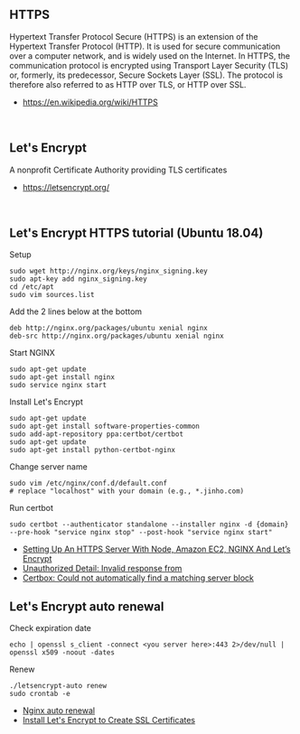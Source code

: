 ## HTTPS
Hypertext Transfer Protocol Secure (HTTPS) is an extension of the Hypertext Transfer Protocol (HTTP). It is used for secure communication over a computer network, and is widely used on the Internet. In HTTPS, the communication protocol is encrypted using Transport Layer Security (TLS) or, formerly, its predecessor, Secure Sockets Layer (SSL). The protocol is therefore also referred to as HTTP over TLS, or HTTP over SSL.

- https://en.wikipedia.org/wiki/HTTPS

<br />

## Let's Encrypt
A nonprofit Certificate Authority providing TLS certificates

- https://letsencrypt.org/

<br />

## Let's Encrypt HTTPS tutorial (Ubuntu 18.04)
Setup
```
sudo wget http://nginx.org/keys/nginx_signing.key
sudo apt-key add nginx_signing.key
cd /etc/apt
sudo vim sources.list
```

Add the 2 lines below at the bottom
```
deb http://nginx.org/packages/ubuntu xenial nginx
deb-src http://nginx.org/packages/ubuntu xenial nginx
```

Start NGINX
```
sudo apt-get update
sudo apt-get install nginx
sudo service nginx start
```

Install Let's Encrypt
```
sudo apt-get update
sudo apt-get install software-properties-common
sudo add-apt-repository ppa:certbot/certbot
sudo apt-get update
sudo apt-get install python-certbot-nginx
```

Change server name
```
sudo vim /etc/nginx/conf.d/default.conf
# replace "localhost" with your domain (e.g., *.jinho.com)
```

Run certbot
``` 
sudo certbot --authenticator standalone --installer nginx -d {domain} --pre-hook "service nginx stop" --post-hook "service nginx start"
```

- [Setting Up An HTTPS Server With Node, Amazon EC2, NGINX And Let’s Encrypt](https://blog.cloudboost.io/setting-up-an-https-sever-with-node-amazon-ec2-nginx-and-lets-encrypt-46f869159469)
- [Unauthorized Detail: Invalid response from](https://community.letsencrypt.org/t/type-unauthorized-detail-invalid-response-from/36183)
- [Certbox: Could not automatically find a matching server block](https://community.letsencrypt.org/t/certbox-could-not-automatically-find-a-matching-server-block/105265)

## Let's Encrypt auto renewal
Check expiration date
```
echo | openssl s_client -connect <you server here>:443 2>/dev/null | openssl x509 -noout -dates
```

Renew
```
./letsencrypt-auto renew
sudo crontab -e
```

- [Nginx auto renewal](https://community.letsencrypt.org/t/nginx-auto-renewal/30894)
- [Install Let's Encrypt to Create SSL Certificates](https://www.linode.com/docs/security/ssl/install-lets-encrypt-to-create-ssl-certificates/)

<br />